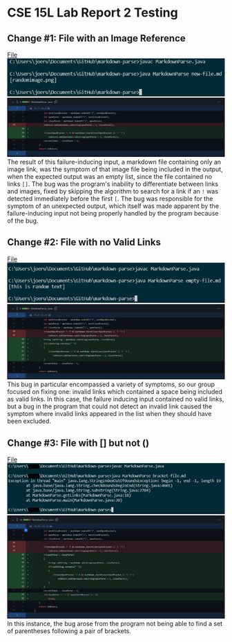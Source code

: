 # CSE 15L Lab Report 2  Testing

## Change #1: File with an Image Reference  
[File](new-file.md)  
![First Error Image](error1.png)
![First Fix Image](fix1.png)
The result of this failure-inducing input, a markdown file containing only an image link, was the symptom of that image file being included in the output, when the expected output was an empty list, since the file contained no links `[]`. The bug was the program's inability to differentiate between links and images, fixed by skipping the algorithm to search for a link if an `!` was detected immediately before the first `[`. The bug was responsible for the symptom of an unexpected output, which itself was made apparent by the failure-inducing input not being properly handled by the program because of the bug.

## Change #2: File with no Valid Links  
[File](empty-file.md)  
![Second Error Image](error2.png)
![Second Fix Image](fix2.png)
This bug in particular encompassed a variety of symptoms, so our group focused on fixing one: invalid links which contained a space being included as valid links. In this case, the failure inducing input contained no valid links, but a bug in the program that could not detect an invalid link caused the symptom where invalid links appeared in the list when they should have been excluded.

## Change #3: File with [] but not ()  
[File](bracket-file.md)  
![Third Error Image](error3.png)
![Third Fix Image](fix3.png)  
In this instance, the bug arose from the program not being able to find a set of parentheses following a pair of brackets. 